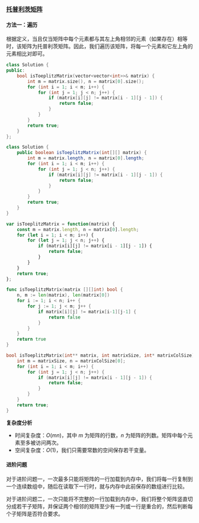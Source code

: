### [托普利茨矩阵](https://leetcode.cn/problems/toeplitz-matrix/solutions/613732/tuo-pu-li-ci-ju-zhen-by-leetcode-solutio-57bb/)

#### 方法一：遍历

根据定义，当且仅当矩阵中每个元素都与其左上角相邻的元素（如果存在）相等时，该矩阵为托普利茨矩阵。因此，我们遍历该矩阵，将每一个元素和它左上角的元素相比对即可。

```cpp
class Solution {
public:
    bool isToeplitzMatrix(vector<vector<int>>& matrix) {
        int m = matrix.size(), n = matrix[0].size();
        for (int i = 1; i < m; i++) {
            for (int j = 1; j < n; j++) {
                if (matrix[i][j] != matrix[i - 1][j - 1]) {
                    return false;
                }
            }
        }
        return true;
    }
};
```

```java
class Solution {
    public boolean isToeplitzMatrix(int[][] matrix) {
        int m = matrix.length, n = matrix[0].length;
        for (int i = 1; i < m; i++) {
            for (int j = 1; j < n; j++) {
                if (matrix[i][j] != matrix[i - 1][j - 1]) {
                    return false;
                }
            }
        }
        return true;
    }
}
```

```javascript
var isToeplitzMatrix = function(matrix) {
    const m = matrix.length, n = matrix[0].length;
    for (let i = 1; i < m; i++) {
        for (let j = 1; j < n; j++) {
            if (matrix[i][j] != matrix[i - 1][j - 1]) {
                return false;
            }
        }
    }
    return true;
};
```

```go
func isToeplitzMatrix(matrix [][]int) bool {
    n, m := len(matrix), len(matrix[0])
    for i := 1; i < n; i++ {
        for j := 1; j < m; j++ {
            if matrix[i][j] != matrix[i-1][j-1] {
                return false
            }
        }
    }
    return true
}
```

```c
bool isToeplitzMatrix(int** matrix, int matrixSize, int* matrixColSize) {
    int m = matrixSize, n = matrixColSize[0];
    for (int i = 1; i < m; i++) {
        for (int j = 1; j < n; j++) {
            if (matrix[i][j] != matrix[i - 1][j - 1]) {
                return false;
            }
        }
    }
    return true;
}
```

**复杂度分析**

-   时间复杂度：$O(mn)$，其中 $m$ 为矩阵的行数，$n$ 为矩阵的列数。矩阵中每个元素至多被访问两次。
-   空间复杂度：$O(1)$，我们只需要常数的空间保存若干变量。

#### 进阶问题

对于进阶问题一，一次最多只能将矩阵的一行加载到内存中，我们将每一行复制到一个连续数组中，随后在读取下一行时，就与内存中此前保存的数组进行比较。

对于进阶问题二，一次只能将不完整的一行加载到内存中，我们将整个矩阵竖直切分成若干子矩阵，并保证两个相邻的矩阵至少有一列或一行是重合的，然后判断每个子矩阵是否符合要求。
